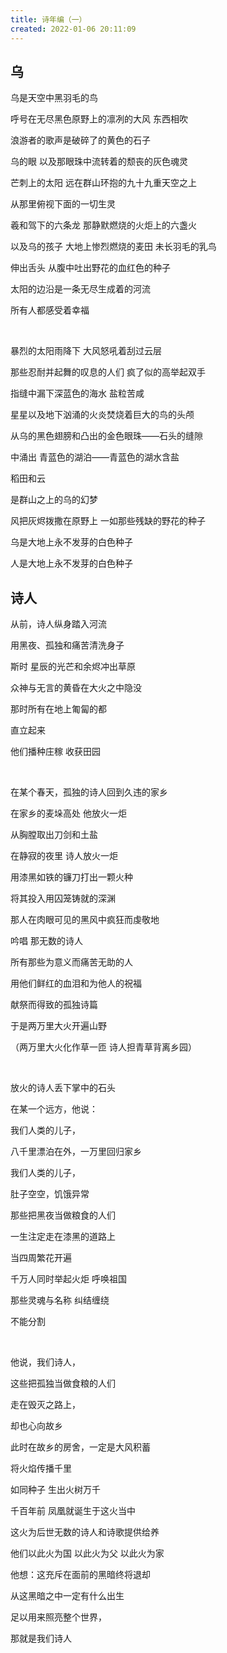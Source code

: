 ```yaml
---
title: 诗年编（一）
created: 2022-01-06 20:11:09
---
```

## 乌

乌是天空中黑羽毛的鸟

呼号在无尽黑色原野上的凛冽的大风 东西相吹

浪游者的歌声是破碎了的黄色的石子

乌的眼 以及那眼珠中流转着的颓丧的灰色魂灵

芒刺上的太阳 远在群山环抱的九十九重天空之上

从那里俯视下面的一切生灵

羲和驾下的六条龙 那静默燃烧的火炬上的六盏火

以及乌的孩子 大地上惨烈燃烧的麦田 未长羽毛的乳鸟

伸出舌头 从腹中吐出野花的血红色的种子

太阳的边沿是一条无尽生成着的河流

所有人都感受着幸福

<br/>

暴烈的太阳雨降下 大风怒吼着刮过云层

那些忍耐并起舞的叹息的人们 疯了似的高举起双手

指缝中漏下深蓝色的海水 盐粒苦咸

星星以及地下汹涌的火炎焚烧着巨大的鸟的头颅

从乌的黑色翅膀和凸出的金色眼珠——石头的缝隙

中涌出 青蓝色的湖泊——青蓝色的湖水含盐

稻田和云

是群山之上的乌的幻梦

风把灰烬拨撒在原野上 一如那些残缺的野花的种子

乌是大地上永不发芽的白色种子

人是大地上永不发芽的白色种子

## 诗人

从前，诗人纵身踏入河流

用黑夜、孤独和痛苦清洗身子

斯时 星辰的光芒和余烬冲出草原

众神与无言的黄昏在大火之中隐没

那时所有在地上匍匐的都

直立起来

他们播种庄稼 收获田园

<br/>

在某个春天，孤独的诗人回到久违的家乡

在家乡的麦垛高处 他放火一炬

从胸膛取出刀剑和土盐

在静寂的夜里 诗人放火一炬

用漆黑如铁的镰刀打出一颗火种

将其投入用囚笼铸就的深渊

那人在肉眼可见的黑风中疯狂而虔敬地

吟唱 那无数的诗人

所有那些为意义而痛苦无助的人

用他们鲜红的血泪和为他人的祝福

献祭而得致的孤独诗篇

于是两万里大火开遍山野

（两万里大火化作草一匝 诗人担青草背离乡园）

<br/>

放火的诗人丢下掌中的石头

在某一个远方，他说：

我们人类的儿子，

八千里漂泊在外，一万里回归家乡

我们人类的儿子，

肚子空空，饥饿异常

那些把黑夜当做粮食的人们

一生注定走在漆黑的道路上

当四周繁花开遍

千万人同时举起火炬 呼唤祖国

那些灵魂与名称 纠结缠绕

不能分割

<br/>

他说，我们诗人，

这些把孤独当做食粮的人们

走在毁灭之路上，

却也心向故乡

此时在故乡的房舍，一定是大风积蓄

将火焰传播千里

如同种子 生出火树万千

千百年前 凤凰就诞生于这火当中

这火为后世无数的诗人和诗歌提供给养

他们以此火为国 以此火为父 以此火为家

他想：这充斥在面前的黑暗终将退却

从这黑暗之中一定有什么出生

足以用来照亮整个世界，

那就是我们诗人
